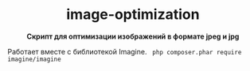 <h1 align="center"> image-optimization</h1>
<p align="center">
    <b>Скрипт для оптимизации изображений в формате jpeg и jpg</b>
</p>
<p>
    Работает вместе с библиотекой Imagine. 
  <code> php composer.phar require imagine/imagine </code>
</p>
